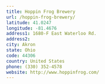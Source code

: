 ```yaml
---
title: Hoppin Frog Brewery
url: /hoppin-frog-brewery/
latitude: 41.0247
longitude: -81.4676
address1: 1680-F East Waterloo Rd.
address2: 
city: Akron
state: Ohio
code: 44306
country: United States
phone: (330) 352-4578
website: http://www.hoppinfrog.com/
---
```



